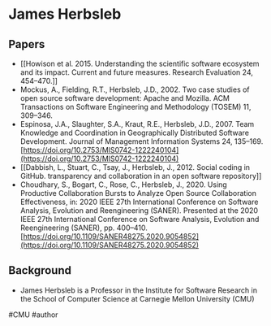 # James Herbsleb

## Papers
- [[Howison et al. 2015. Understanding the scientific software ecosystem and its impact. Current and future measures. Research Evaluation 24, 454–470.]]
- Mockus, A., Fielding, R.T., Herbsleb, J.D., 2002. Two case studies of open source software development: Apache and Mozilla. ACM Transactions on Software Engineering and Methodology (TOSEM) 11, 309–346.
-  Espinosa, J.A., Slaughter, S.A., Kraut, R.E., Herbsleb, J.D., 2007. Team Knowledge and Coordination in Geographically Distributed Software Development. Journal of Management Information Systems 24, 135–169. [https://doi.org/10.2753/MIS0742-1222240104](https://doi.org/10.2753/MIS0742-1222240104)
- [[Dabbish, L., Stuart, C., Tsay, J., Herbsleb, J., 2012. Social coding in GitHub. transparency and collaboration in an open software repository]]
- Choudhary, S., Bogart, C., Rose, C., Herbsleb, J., 2020. Using Productive Collaboration Bursts to Analyze Open Source Collaboration Effectiveness, in: 2020 IEEE 27th International Conference on Software Analysis, Evolution and Reengineering (SANER). Presented at the 2020 IEEE 27th International Conference on Software Analysis, Evolution and Reengineering (SANER), pp. 400–410. [https://doi.org/10.1109/SANER48275.2020.9054852](https://doi.org/10.1109/SANER48275.2020.9054852)

## Background
- James Herbsleb is a Professor in the Institute for Software Research in the School of Computer Science at Carnegie Mellon University (CMU)


#CMU #author